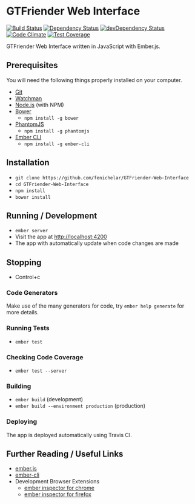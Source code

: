 # GTFriender Web Interface

[![Build Status][travis-badge]][travis-badge-url]
[![Dependency Status][david-badge]][david-badge-url]
[![devDependency Status][david-badge-dev]][david-badge-dev-url]
[![Code Climate][codeclimate]][codeclimate-url]
[![Test Coverage][codeclimate-coverage]][codeclimate-coverage-url]

GTFriender Web Interface written in JavaScript with Ember.js.

## Prerequisites

You will need the following things properly installed on your computer.

* [Git](http://git-scm.com/)
* [Watchman](https://facebook.github.io/watchman/)
* [Node.js](http://nodejs.org/) (with NPM)
* [Bower](http://bower.io/)
  - `npm install -g bower`
* [PhantomJS](http://phantomjs.org/)
  - `npm install -g phantomjs`
* [Ember CLI](http://www.ember-cli.com/)
  - `npm install -g ember-cli`

## Installation

* `git clone https://github.com/fenichelar/GTFriender-Web-Interface`
* `cd GTFriender-Web-Interface`
* `npm install`
* `bower install`

## Running / Development

* `ember server`
* Visit the app at [http://localhost:4200](http://localhost:4200)
* The app with automatically update when code changes are made

## Stopping

* Control+c

### Code Generators

Make use of the many generators for code, try `ember help generate` for more details.

### Running Tests

* `ember test`

### Checking Code Coverage

* `ember test --server`

### Building

* `ember build` (development)
* `ember build --environment production` (production)

### Deploying

The app is deployed automatically using Travis CI.

## Further Reading / Useful Links

* [ember.js](http://emberjs.com/)
* [ember-cli](http://www.ember-cli.com/)
* Development Browser Extensions
  * [ember inspector for chrome](https://chrome.google.com/webstore/detail/ember-inspector/bmdblncegkenkacieihfhpjfppoconhi)
  * [ember inspector for firefox](https://addons.mozilla.org/en-US/firefox/addon/ember-inspector/)

[travis-badge]: https://travis-ci.org/fenichelar/GTFriender-Web-Interface.svg
[travis-badge-url]: https://travis-ci.org/fenichelar/GTFriender-Web-Interface
[david-badge]: https://david-dm.org/fenichelar/GTFriender-Web-Interface.svg
[david-badge-url]: https://david-dm.org/fenichelar/GTFriender-Web-Interface
[david-badge-dev]: https://david-dm.org/fenichelar/GTFriender-Web-Interface/dev-status.svg
[david-badge-dev-url]: https://david-dm.org/fenichelar/GTFriender-Web-Interface#info=devDependencies
[codeclimate]: https://codeclimate.com/github/fenichelar/GTFriender-Web-Interface/badges/gpa.svg
[codeclimate-url]: https://codeclimate.com/github/fenichelar/GTFriender-Web-Interface
[codeclimate-coverage]: https://codeclimate.com/github/fenichelar/GTFriender-Web-Interface/badges/coverage.svg
[codeclimate-coverage-url]: https://codeclimate.com/github/fenichelar/GTFriender-Web-Interface/coverage
